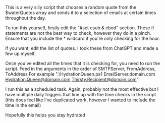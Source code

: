 This is a very silly script that chooses a random quote from the $waterQuotes array and sends it to a selection of emails at certain times throughout the day.


To run this yourself, firstly edit the "#set esub & ebod" section. These if statements are not the best way to check, however they do in a pinch. Ensure that you include the * wildcard if you're only checking for the hour.

If you want, edit the list of quotes. I took these from ChatGPT and made a few up myself.

Once you've edited all the times that it is checking for, you need to run the script.
Feed in the arguments in the order of SMTPServer, FromAddress, ToAddress
For example ".\HydrationQueen.ps1 EmailServer.domain.com Hydration.Queen@domain.com Thirsty.Recipient@domain.com"

I run this as a scheduled task. Again, probably not the most effective but I have multiple daily triggers that line up with the time checks in the script (this does feel like I've duplicated work, however I wanted to include the time in the email)

Hopefully this helps you stay hydrated
